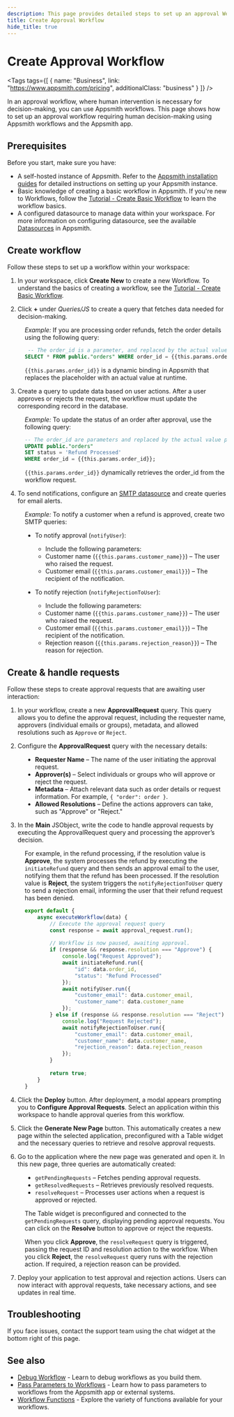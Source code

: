 ```yaml
---
description: This page provides detailed steps to set up an approval Webhook workflow on Appsmith.
title: Create Approval Workflow
hide_title: true
---
```

<!-- vale off -->

<div className="tag-wrapper">
 <h1>Create Approval Workflow</h1>

<Tags
tags={[
{ name: "Business", link: "https://www.appsmith.com/pricing", additionalClass: "business" }
]}
/>

</div>

<!-- vale on -->

In an approval workflow, where human intervention is necessary for decision-making, you can use Appsmith workflows. This page shows how to set up an approval workflow requiring human decision-making using Appsmith workflows and the Appsmith app.

<ZoomImage
  src="/img/appsmith-workflow-overview.png" 
  alt="Human-in-the-Loop Approval Workflow"
  caption="Human Intervention in an Approval Workflow"
/> 


## Prerequisites

Before you start, make sure you have:

* A self-hosted instance of Appsmith. Refer to the [Appsmith installation guides](/getting-started/setup/installation-guides) for detailed instructions on setting up your Appsmith instance.
* Basic knowledge of creating a basic workflow in Appsmith. If you're new to Workflows, follow the [Tutorial - Create Basic Workflow](/workflows/tutorials/create-workflow) to learn the workflow basics.
* A configured datasource to manage data within your workspace. For more information on configuring datasource, see the available [Datasources](/connect-data/reference) in Appsmith.

## Create workflow

Follow these steps to set up a workflow within your workspace: 

1. In your workspace, click **Create New** to create a new Workflow. To understand the basics of creating a workflow, see the [Tutorial - Create Basic Workflow](/workflows/tutorials/create-workflow#create-workflow).

2. Click **+** under *Queries/JS* to create a query that fetches data needed for decision-making.

<dd>

*Example:* If you are processing order refunds, fetch the order details using the following query:

```sql
 -- The order_id is a parameter, and replaced by the actual value passed by the application
SELECT * FROM public."orders" WHERE order_id = {{this.params.order_id}};
```

`{{this.params.order_id}}` is a dynamic binding in Appsmith that replaces the placeholder with an actual value at runtime.

</dd>

3. Create a query to update data based on user actions. After a user approves or rejects the request, the workflow must update the corresponding record in the database.

<dd>

*Example:* To update the status of an order after approval, use the following query:

```sql
-- The order_id are parameters and replaced by the actual value passed by the application
UPDATE public."orders"  
SET status = 'Refund Processed'  
WHERE order_id = {{this.params.order_id}};
```

`{{this.params.order_id}}` dynamically retrieves the order_id from the workflow request.


</dd>

4. To send notifications, configure an [SMTP datasource](/connect-data/reference/using-smtp) and create queries for email alerts.

<dd>

*Example:*  To notify a customer when a refund is approved, create two SMTP queries:

- To notify approval (`notifyUser`):

    - Include the following parameters:
    - Customer name (`{{this.params.customer_name}}`) – The user who raised the request.
    - Customer email (`{{this.params.customer_email}}`) – The recipient of the notification.

- To notify rejection (`notifyRejectionToUser`):
    - Include the following parameters:
    - Customer name (`{{this.params.customer_name}}`) – The user who raised the request.
    - Customer email (`{{this.params.customer_email}}`) – The recipient of the notification.
    - Rejection reason (`{{this.params.rejection_reason}}`) – The reason for rejection.


</dd>

## Create & handle requests

Follow these steps to create approval requests that are awaiting user interaction: 


1. In your workflow, create a new **ApprovalRequest** query. This query allows you to define the approval request, including the requester name, approvers (individual emails or groups), metadata, and allowed resolutions such as `Approve` or `Reject`.

2. Configure the **ApprovalRequest** query with the necessary details:

<dd>

- **Requester Name** – The name of the user initiating the approval request.
- **Approver(s)** – Select individuals or groups who will approve or reject the request.
- **Metadata** – Attach relevant data such as order details or request information. For example, `{ "order": order }`.
- **Allowed Resolutions** – Define the actions approvers can take, such as "Approve" or "Reject."

</dd>

3. In the **Main** JSObject, write the code to handle approval requests by executing the ApprovalRequest query and processing the approver’s decision.

<dd>

For example, in the refund processing, if the resolution value is **Approve**, the system processes the refund by executing the `initiateRefund` query and then sends an approval email to the user, notifying them that the refund has been processed. If the resolution value is **Reject**, the system triggers the `notifyRejectionToUser` query to send a rejection email, informing the user that their refund request has been denied.

```javascript
export default {
    async executeWorkflow(data) {
        // Execute the approval request query
        const response = await approval_request.run();
        
        // Workflow is now paused, awaiting approval.
        if (response && response.resolution === "Approve") {
            console.log("Request Approved");
            await initiateRefund.run({
                "id": data.order_id,
                "status": "Refund Processed"
            });
            await notifyUser.run({
                "customer_email": data.customer_email,
                "customer_name": data.customer_name
            });
        } else if (response && response.resolution === "Reject") {
            console.log("Request Rejected");
            await notifyRejectionToUser.run({
                "customer_email": data.customer_email,
                "customer_name": data.customer_name,
                "rejection_reason": data.rejection_reason
            });
        }
        
        return true;
    }
}
```



</dd>

4. Click the **Deploy** button. After deployment, a modal appears prompting you to **Configure Approval Requests**. Select an application within this workspace to handle approval queries from this workflow. 


5. Click the **Generate New Page** button. This automatically creates a new page within the selected application, preconfigured with a Table widget and the necessary queries to retrieve and resolve approval requests. 

6. Go to the application where the new page was generated and open it. In this new page, three queries are automatically created:

<dd>

- `getPendingRequests` – Fetches pending approval requests.
- `getResolvedRequests` – Retrieves previously resolved requests.
- `resolveRequest` – Processes user actions when a request is approved or rejected.

The Table widget is preconfigured and connected to the `getPendingRequests` query, displaying pending approval requests. You can click on the **Resolve** button to approve or reject the requests.

When you click **Approve**, the `resolveRequest` query is triggered, passing the request ID and resolution action to the workflow. When you click **Reject**, the `resolveRequest` query runs with the rejection action. If required, a rejection reason can be provided.

</dd>

7. Deploy your application to test approval and rejection actions. Users can now interact with approval requests, take necessary actions, and see updates in real time.

## Troubleshooting

If you face issues, contact the support team using the chat widget at the bottom right of this page.

## See also

* [Debug Workflow](/workflows/how-to-guides/debug-workflow) - Learn to debug workflows as you build them.
* [Pass Parameters to Workflows](/workflows/reference/pass-parameters-to-workflows) - Learn how to pass parameters to workflows from the Appsmith app or external systems.
* [Workflow Functions](/workflows/reference/workflow-functions) - Explore the variety of functions available for your workflows.
